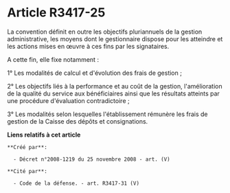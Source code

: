 # Article R3417-25

La convention définit en outre les objectifs pluriannuels de la gestion administrative, les moyens dont le gestionnaire
dispose pour les atteindre et les actions mises en œuvre à ces fins par les signataires.

A cette fin, elle fixe notamment :

1° Les modalités de calcul et d'évolution des frais de gestion ;

2° Les objectifs liés à la performance et au coût de la gestion, l'amélioration de la qualité du service aux bénéficiaires
ainsi que les résultats atteints par une procédure d'évaluation contradictoire ;

3° Les modalités selon lesquelles l'établissement rémunère les frais de gestion de la Caisse des dépôts et consignations.

**Liens relatifs à cet article**

	**Créé par**:

	  - Décret n°2008-1219 du 25 novembre 2008 - art. (V)

	**Cité par**:

	  - Code de la défense. - art. R3417-31 (V)
